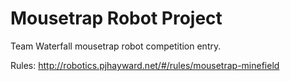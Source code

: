 # Mousetrap Robot Project
Team Waterfall mousetrap robot competition entry.

Rules:
http://robotics.pjhayward.net/#/rules/mousetrap-minefield
